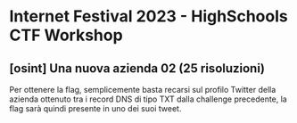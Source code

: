 # Internet Festival 2023 - HighSchools CTF Workshop

## [osint] Una nuova azienda 02 (25 risoluzioni)

Per ottenere la flag, semplicemente basta recarsi sul profilo Twitter della azienda ottenuto tra i record DNS di tipo TXT dalla challenge precedente, la flag sarà quindi presente in uno dei suoi tweet.
